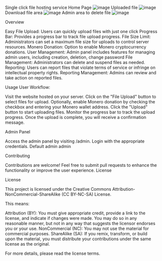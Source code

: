 Single click file hosting service
Home Page
![image](https://github.com/Hansat04/Single-Click-File-Hosting-Script/assets/166753727/8c95aec4-43a2-4e06-8662-be48025b1cfa)
Uploaded file
![image](https://github.com/Hansat04/Single-Click-File-Hosting-Script/assets/166753727/b7fbfaef-c444-4c10-8268-bc5d2950a743)
Download file area
![image](https://github.com/Hansat04/Single-Click-File-Hosting-Script/assets/166753727/fbd424ff-a554-4397-9253-bdfdd9cfbebd)
Admin area to delete file
![image](https://github.com/Hansat04/Single-Click-File-Hosting-Script/assets/166753727/23e09760-563f-4107-a8ba-603ba74931a9)


Overview


Easy File Upload: Users can quickly upload files with just one click
Progress Bar: Provides a progress bar to track file upload progress.
File Size Limit: Administrators can set a maximum file size for uploads to control server resources.
Monero Donation: Option to enable Monero cryptocurrency donations.
User Management: Admin panel includes features for managing admin users, including creation, deletion, change password
File Management: Administrators can delete and suspend files as needed.
Reporting: Users can report files that violate terms of service or infringe on intellectual property rights.
Reporting Management: Admins can review and take action on reported files.


Usage
User Workflow:

Visit the website hosted on your server.
Click on the "File Upload" button to select files for upload.
Optionally, enable Monero donation by checking the checkbox and entering your Monero wallet address.
Click the "Upload" button to start uploading files.
Monitor the progress bar to track the upload progress.
Once the upload is complete, you will receive a confirmation message.

Admin Panel

Access the admin panel by visiting /admin.
Login with the appropriate credentials.
Default admin admin
   

Contributing

Contributions are welcome! Feel free to submit pull requests to enhance the functionality or improve the user experience.
License

License

This project is licensed under the Creative Commons Attribution-NonCommercial-ShareAlike (CC BY-NC-SA) License.

This means:

Attribution (BY): You must give appropriate credit, provide a link to the license, and indicate if changes were made. You may do so in any reasonable manner, but not in any way that suggests the licensor endorses you or your use.
NonCommercial (NC): You may not use the material for commercial purposes.
ShareAlike (SA): If you remix, transform, or build upon the material, you must distribute your contributions under the same license as the original.

For more details, please read the license terms.

